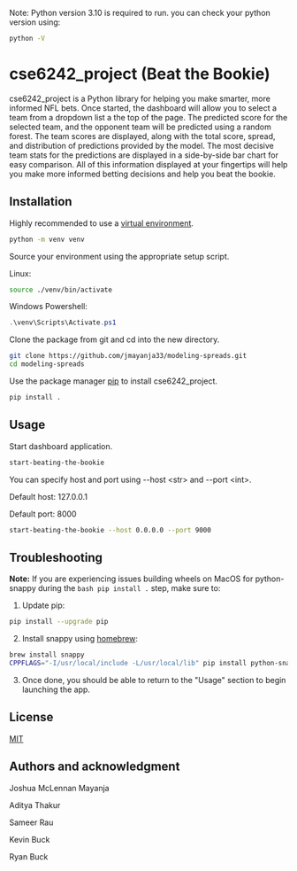 Note: Python version 3.10 is required to run.
you can check your python version using:
```bash
python -V
```

# cse6242_project (Beat the Bookie)

cse6242_project is a Python library for helping you make smarter, more informed NFL bets.
Once started, the dashboard will allow you to select a team from a dropdown list a the top of the page.
The predicted score for the selected team, and the opponent team will be predicted using a random forest.
The team scores are displayed, along with the total score, spread, and distribution of predictions provided by the model.
The most decisive team stats for the predictions are displayed in a side-by-side bar chart for easy comparison.
All of this information displayed at your fingertips will help you make more informed betting decisions and help you beat the bookie.

## Installation
Highly recommended to use a [virtual environment](https://docs.python.org/3/library/venv.html).

```bash
python -m venv venv
```
Source your environment using the appropriate setup script.

Linux:
```bash
source ./venv/bin/activate
```

Windows Powershell:

```powershell
.\venv\Scripts\Activate.ps1
```

Clone the package from git and cd into the new directory.

```bash
git clone https://github.com/jmayanja33/modeling-spreads.git
cd modeling-spreads
```

Use the package manager [pip](https://pip.pypa.io/en/stable/) to install cse6242_project.

```bash
pip install .
```

## Usage
Start dashboard application.

```bash
start-beating-the-bookie
```

You can specify host and port using --host \<str> and --port \<int>.

Default host: 127.0.0.1

Default port: 8000
```bash
start-beating-the-bookie --host 0.0.0.0 --port 9000
```

## Troubleshooting
**Note:** If you are experiencing issues building wheels on MacOS for python-snappy during the ```bash pip install .``` step, make sure to:
1) Update pip:
```bash
pip install --upgrade pip
```
2) Install snappy using [homebrew](https://brew.sh/):
```bash
brew install snappy  
CPPFLAGS="-I/usr/local/include -L/usr/local/lib" pip install python-snappy
```
3) Once done, you should be able to return to the "Usage" section to begin launching the app.

## License

[MIT](https://choosealicense.com/licenses/mit/)

## Authors and acknowledgment
Joshua McLennan Mayanja

Aditya Thakur

Sameer Rau

Kevin Buck

Ryan Buck
